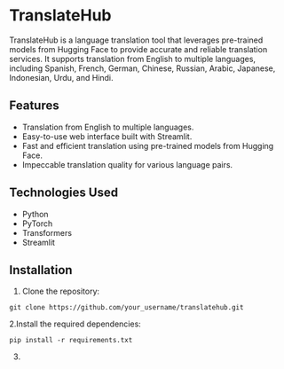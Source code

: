 # TranslateHub
TranslateHub is a language translation tool that leverages pre-trained models from Hugging Face to provide accurate and reliable translation services. It supports translation from English to multiple languages, including Spanish, French, German, Chinese, Russian, Arabic, Japanese, Indonesian, Urdu, and Hindi.

## Features
- Translation from English to multiple languages.
- Easy-to-use web interface built with Streamlit.
- Fast and efficient translation using pre-trained models from Hugging Face.
- Impeccable translation quality for various language pairs.
## Technologies Used
- Python
- PyTorch
- Transformers
- Streamlit
## Installation
1. Clone the repository:
```
git clone https://github.com/your_username/translatehub.git
```
2.Install the required dependencies:
```
pip install -r requirements.txt
```
3. 
